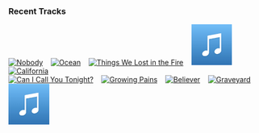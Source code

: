 ### Recent Tracks
[<img src='https://lastfm.freetls.fastly.net/i/u/300x300/e1be9f6df9f309046b6120d76fc8bc2d.png' width='16%' height='16%' alt='Nobody'>](https://www.last.fm/music/martin%2bjensen/_/nobody)&nbsp;&nbsp;&nbsp;&nbsp;[<img src='https://lastfm.freetls.fastly.net/i/u/300x300/cf466923ed4f3179d64003fb0719c906.png' width='16%' height='16%' alt='Ocean'>](https://www.last.fm/music/parachute/_/ocean)&nbsp;&nbsp;&nbsp;&nbsp;[<img src='https://lastfm.freetls.fastly.net/i/u/300x300/90a4432699af42149072e0177151108a.png' width='16%' height='16%' alt='Things We Lost in the Fire'>](https://www.last.fm/music/bastille/_/things%2bwe%2blost%2bin%2bthe%2bfire)&nbsp;&nbsp;&nbsp;&nbsp;[<img src='https://github.com/atfinke/atfinke/blob/master/placeholder.jpeg?raw=true' width='16%' height='16%' alt='If I Could Be Like You'>](https://www.last.fm/music/castlecomer/_/if%2bi%2bcould%2bbe%2blike%2byou)&nbsp;&nbsp;&nbsp;&nbsp;[<img src='https://lastfm.freetls.fastly.net/i/u/300x300/7f6bf3adaedc4a24ca9e51ebe50d802c.png' width='16%' height='16%' alt='California'>](https://www.last.fm/music/delta%2bspirit/_/california)&nbsp;&nbsp;&nbsp;&nbsp;<br>[<img src='https://lastfm.freetls.fastly.net/i/u/300x300/9a691f0f87f714984ceee5cd552c541b.png' width='16%' height='16%' alt='Can I Call You Tonight?'>](https://www.last.fm/music/dayglow/_/can%2bi%2bcall%2byou%2btonight%253f)&nbsp;&nbsp;&nbsp;&nbsp;[<img src='https://lastfm.freetls.fastly.net/i/u/300x300/6fe75ad13ac7f38e5b5fbc08f905b292.png' width='16%' height='16%' alt='Growing Pains'>](https://www.last.fm/music/coin/_/growing%2bpains)&nbsp;&nbsp;&nbsp;&nbsp;[<img src='https://lastfm.freetls.fastly.net/i/u/300x300/01bccad9d7be4980c9fdbcec3be695c9.png' width='16%' height='16%' alt='Believer'>](https://www.last.fm/music/american%2bauthors/_/believer)&nbsp;&nbsp;&nbsp;&nbsp;[<img src='https://lastfm.freetls.fastly.net/i/u/300x300/8d5a82de4881fa8e068b18eb7bbfd30b.png' width='16%' height='16%' alt='Graveyard'>](https://www.last.fm/music/halsey/_/graveyard)&nbsp;&nbsp;&nbsp;&nbsp;[<img src='https://github.com/atfinke/atfinke/blob/master/placeholder.jpeg?raw=true' width='16%' height='16%' alt='Oxygen'>](https://www.last.fm/music/kazlo/_/oxygen)&nbsp;&nbsp;&nbsp;&nbsp;<br>